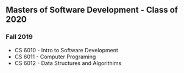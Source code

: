 ## Masters of Software Development - Class of 2020
### Fall 2019
* CS 6010 - Intro to Software Development
* CS 6011 - Computer Programing
* CS 6012 - Data Structures and Algorithims